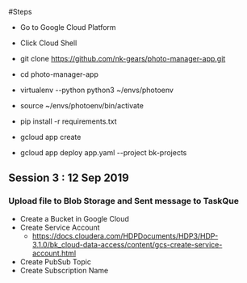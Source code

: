 
#Steps

- Go to Google Cloud Platform
- Click Cloud Shell
- git clone https://github.com/nk-gears/photo-manager-app.git
- cd photo-manager-app
- virtualenv --python python3 ~/envs/photoenv
- source ~/envs/photoenv/bin/activate

- pip install -r requirements.txt
- gcloud app create
- gcloud app deploy app.yaml     --project bk-projects

## Session 3 : 12 Sep 2019
### Upload file to Blob Storage and Sent message to TaskQue

- Create a Bucket in Google Cloud
- Create Service Account
  - https://docs.cloudera.com/HDPDocuments/HDP3/HDP-3.1.0/bk_cloud-data-access/content/gcs-create-service-account.html
- Create PubSub Topic
- Create Subscription Name
